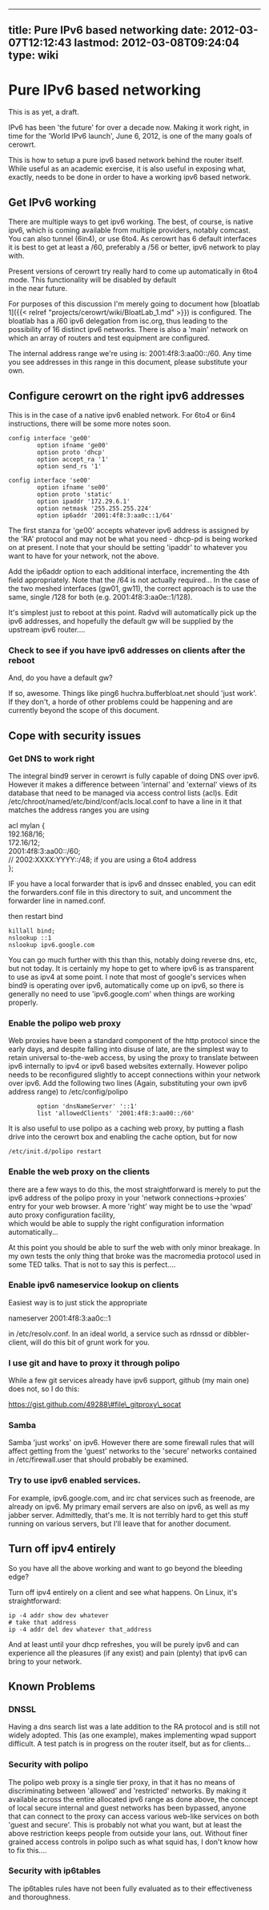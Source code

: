 
---
title: Pure IPv6 based networking
date: 2012-03-07T12:12:43
lastmod: 2012-03-08T09:24:04
type: wiki
---
Pure IPv6 based networking
==========================

This is as yet, a draft.

IPv6 has been 'the future' for over a decade now. Making it work right,
in time for the 'World IPv6 launch', June 6, 2012, is one of the many
goals of cerowrt.

This is how to setup a pure ipv6 based network behind the router itself.
While useful as an academic exercise, it is also useful in exposing
what, exactly, needs to be done in order to have a working ipv6 based
network.

Get IPv6 working
----------------

There are multiple ways to get ipv6 working. The best, of course, is
native ipv6, which is coming available from multiple providers, notably
comcast. You can also tunnel (6in4), or use 6to4. As cerowrt has 6
default interfaces it is best to get at least a /60, preferably a /56 or
better, ipv6 network to play with.

Present versions of cerowrt try really hard to come up automatically in
6to4 mode. This functionality will be disabled by default\
in the near future.

For purposes of this discussion I'm merely going to document how
[bloatlab 1]({{< relref "projects/cerowrt/wiki/BloatLab_1.md" >}}) is configured. The bloatlab has a /60 ipv6
delegation from isc.org, thus leading to the possibility of 16 distinct
ipv6 networks. There is also a 'main' network on which an array of
routers and test equipment are configured.

The internal address range we're using is: 2001:4f8:3:aa00::/60. Any
time you see addresses in this range in this document, please substitute
your own.

Configure cerowrt on the right ipv6 addresses
---------------------------------------------

This is in the case of a native ipv6 enabled network. For 6to4 or 6in4
instructions, there will be some more notes soon.

    config interface 'ge00'
            option ifname 'ge00'
            option proto 'dhcp'
            option accept_ra '1'
            option send_rs '1'

    config interface 'se00'
            option ifname 'se00'
            option proto 'static'
            option ipaddr '172.29.6.1'
            option netmask '255.255.255.224'
            option ip6addr '2001:4f8:3:aa0c::1/64'

The first stanza for 'ge00' accepts whatever ipv6 address is assigned by
the 'RA' protocol and may not be what you need - dhcp-pd is being worked
on at present. I note that your should be setting 'ipaddr' to whatever
you want to have for your network, not the above.

Add the ip6addr option to each additional interface, incrementing the
4th field appropriately. Note that the /64 is not actually required...
In the case of the two meshed interfaces (gw01, gw11), the correct
approach is to use the same, single /128 for both (e.g.
2001:4f8:3:aa0e::1/128).

It's simplest just to reboot at this point. Radvd will automatically
pick up the ipv6 addresses, and hopefully the default gw will be
supplied by the upstream ipv6 router....

### Check to see if you have ipv6 addresses on clients after the reboot

And, do you have a default gw?

If so, awesome. Things like ping6 huchra.bufferbloat.net should 'just
work'. If they don't, a horde of other problems could be happening and
are currently beyond the scope of this document.

Cope with security issues
-------------------------

### Get DNS to work right

The integral bind9 server in cerowrt is fully capable of doing DNS over
ipv6. However it makes a difference between 'internal' and 'external'
views of its database that need to be managed via access control lists
(acl)s. Edit /etc/chroot/named/etc/bind/conf/acls.local.conf to have a
line in it that matches the address ranges you are using

acl mylan {\
192.168/16;\
172.16/12;\
2001:4f8:3:aa00::/60;\
// 2002:XXXX:YYYY::/48; if you are using a 6to4 address\
};

IF you have a local forwarder that is ipv6 and dnssec enabled, you can
edit the forwarders.conf file in this directory to suit, and uncomment
the forwarder line in named.conf.

then restart bind

    killall bind; 
    nslookup ::1
    nslookup ipv6.google.com

You can go much further with this than this, notably doing reverse dns,
etc, but not today. It is certainly my hope to get to where ipv6 is as
transparent to use as ipv4 at some point. I note that most of google's
services when bind9 is operating over ipv6, automatically come up on
ipv6, so there is generally no need to use 'ipv6.google.com' when things
are working properly.

### Enable the polipo web proxy

Web proxies have been a standard component of the http protocol since
the early days, and despite falling into disuse of late, are the
simplest way to retain universal to-the-web access, by using the proxy
to translate between ipv6 internally to ipv4 or ipv6 based websites
externally. However polipo needs to be reconfigured slightly to accept
connections within your network over ipv6. Add the following two lines
(Again, substituting your own ipv6 address range) to /etc/config/polipo

            option 'dnsNameServer' '::1'
            list 'allowedClients' '2001:4f8:3:aa00::/60'

It is also useful to use polipo as a caching web proxy, by putting a
flash drive into the cerowrt box and enabling the cache option, but for
now

    /etc/init.d/polipo restart

### Enable the web proxy on the clients

there are a few ways to do this, the most straightforward is merely to
put the ipv6 address of the polipo proxy in your 'network
connections-&gt;proxies' entry for your web browser. A more 'right' way
might be to use the 'wpad' auto proxy configuration facility,\
which would be able to supply the right configuration information
automatically...

At this point you should be able to surf the web with only minor
breakage. In my own tests the only thing that broke was the macromedia
protocol used in some TED talks. That is not to say this is perfect....

### Enable ipv6 nameservice lookup on clients

Easiest way is to just stick the appropriate

nameserver 2001:4f8:3:aa0c::1

in /etc/resolv.conf. In an ideal world, a service such as rdnssd or
dibbler-client, will do this bit of grunt work for you.

### I use git and have to proxy it through polipo

While a few git services already have ipv6 support, github (my main one)
does not, so I do this:

https://gist.github.com/49288\#file\_gitproxy\_socat

### Samba

Samba 'just works' on ipv6. However there are some firewall rules that
will affect getting from the 'guest' networks to the 'secure' networks
contained in /etc/firewall.user that should probably be examined.

### Try to use ipv6 enabled services.

For example, ipv6.google.com, and irc chat services such as freenode,
are already on ipv6. My primary email servers are also on ipv6, as well
as my jabber server. Admittedly, that's me. It is not terribly hard to
get this stuff running on various servers, but I'll leave that for
another document.

Turn off ipv4 entirely
----------------------

So you have all the above working and want to go beyond the bleeding
edge?

Turn off ipv4 entirely on a client and see what happens. On Linux, it's
straightforward:

    ip -4 addr show dev whatever
    # take that address
    ip -4 addr del dev whatever that_address

And at least until your dhcp refreshes, you will be purely ipv6 and can
experience all the pleasures (if any exist) and pain (plenty) that ipv6
can bring to your network.

Known Problems
--------------

### DNSSL

Having a dns search list was a late addition to the RA protocol and is
still not widely adopted. This (as one example), makes implementing wpad
support difficult. A test patch is in progress on the router itself, but
as for clients...

### Security with polipo

The polipo web proxy is a single tier proxy, in that it has no means of
discriminating between 'allowed' and 'restricted' networks. By making it
available across the entire allocated ipv6 range as done above, the
concept of local secure internal and guest networks has been bypassed,
anyone that can connect to the proxy can access various web-like
services on both 'guest and secure'. This is probably not what you want,
but at least the above restriction keeps people from outside your lans,
out. Without finer grained access controls in polipo such as what squid
has, I don't know how to fix this....

### Security with ip6tables

The ip6tables rules have not been fully evaluated as to their
effectiveness and thoroughness.
